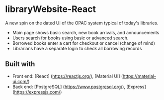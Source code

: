 # libraryWebsite-React
A new spin on the dated UI of the OPAC system typical of today's libraries.

* Main page shows basic search, new book arrivals, and announcements
* Users search for books using basic or advanced search.
* Borrowed books enter a cart for checkout or cancel (change of mind)
* Librarians have a separate login to check all borrowing records

## Built with
* Front end: [React] (https://reactjs.org/), [Material UI] (https://material-ui.com/)
* Back end: [PostgreSQL] (https://www.postgresql.org/), [Express] (https://expressjs.com/)
